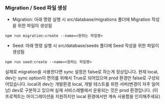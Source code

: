 ### Migration / Seed 파일 생성

- Migration: 아래 명령 실행 시 src/database/migrations 폴더에 Migration 작성을 위한 파일이 생성됨

```
npm run migration:create --name=<원하는 파일명>
```

- Seed: 아래 명령 실행 시 src/database/seeds 폴더에 Seed 작성을 위한 파일이 생성됨

```
npm run seed:create --name=<원하는 파일명>
```

실제로 migration을 사용한다면 sync 설정은 false로 하는게 정상입니다.
현재 local, dev는 sync option이 편의를 위해서 True로 되어있으며 prod 환경만 false로 구성되어있습니다.
local과 dev는 개발환경 local, 개발 테스트를 위한 서버(변경이 자주 일어남) dev로 구분하고 있으며 실제 서비스레벨에서 운용되는 것은 prod 환경입니다.
(이 프로젝트는 마이그레이션을 지원하지만 local 환경에서만 계속 사용함을 인지해주세요)
